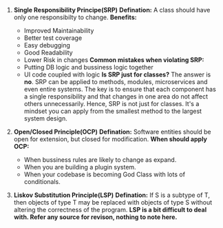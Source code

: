 1. **Single Responsibility Principe(SRP)**
    __Defination:__ A class should have only one responsibilty to change.
    __Benefits:__
    * Improved Maintainability
    * Better test coverage
    * Easy debugging
    * Good Readability
    * Lower Risk in changes
    __Common mistakes when violating SRP:__
    * Putting DB logic and bussiness logic together
    * UI code coupled with logic
    __Is SRP just for classes?__
    The answer is __no__. SRP can be applied to methods, modules, microservices and even entire systems. The key is to ensure that each component has a single responsibility and that changes in one area do not affect others unnecessarily.
    Hence, SRP is not just for classes. It's a mindset you can apply from the smallest method to the largest system design.

2. **Open/Closed Principle(OCP)** 
    __Defination:__ Software entities should be open for extension, but closed for modification.
    __When should apply OCP:__
    * When bussiness rules are likely to change as expand.
    * When you are building a plugin system.
    * When your codebase is becoming God Class with lots of conditionals.

3. **Liskov Substitution Principle(LSP)**
    __Defination:__ If S is a subtype of T, then objects of type T may be replaced with objects of type S without altering the correctness of the program.
    __LSP is a bit difficult to deal with. Refer any source for revison, nothing to note here.__